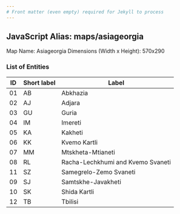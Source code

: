 ```yaml
---
# Front matter (even empty) required for Jekyll to process
---
```


## JavaScript Alias: maps/asiageorgia

Map Name: Asiageorgia
Dimensions (Width x Height): 570x290

### List of Entities

| ID  | Short label | Label                             |
| --- | ----------- | --------------------------------- |
| 01  | AB          | Abkhazia                          |
| 02  | AJ          | Adjara                            |
| 03  | GU          | Guria                             |
| 04  | IM          | Imereti                           |
| 05  | KA          | Kakheti                           |
| 06  | KK          | Kvemo Kartli                      |
| 07  | MM          | Mtskheta-Mtianeti                 |
| 08  | RL          | Racha-Lechkhumi and Kvemo Svaneti |
| 11  | SZ          | Samegrelo-Zemo Svaneti            |
| 09  | SJ          | Samtskhe-Javakheti                |
| 10  | SK          | Shida Kartli                      |
| 12  | TB          | Tbilisi                           |

